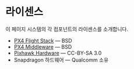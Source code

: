 # 라이센스

이 페이지 시스템의 각 컴포넌트의 라이센스를 소개합니다.

* [PX4 Flight Stack](https://github.com/PX4/Firmware) &mdash; BSD
* [PX4 Middleware](https://github.com/PX4/Firmware) &mdash; BSD
* [Pixhawk Hardware](https://github.com/PX4/Hardware) &mdash; CC-BY-SA 3.0
* Snapdragon 하드웨어 &mdash; Qualcomm 소유
